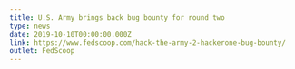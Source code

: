```yaml
---
title: U.S. Army brings back bug bounty for round two
type: news
date: 2019-10-10T00:00:00.000Z
link: https://www.fedscoop.com/hack-the-army-2-hackerone-bug-bounty/
outlet: FedScoop
---
```

